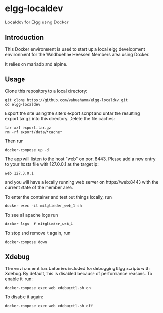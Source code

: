 # elgg-localdev
Localdev for Elgg using Docker

## Introduction

This Docker environment is used to start up a local elgg development environment for the Waldbuehne Heessen Members area using Docker.

It relies on mariadb and alpine.

## Usage

Clone this repository to a local directory:

    git clone https://github.com/wabuehamm/elgg-localdev.git
    cd elgg-localdev

Export the site using the site's export script and untar the resulting export.tar.gz into this directory. Delete the file caches:

    tar xzf export.tar.gz
    rm -rf export/data/*cache*

Then run

    docker-compose up -d

The app will listen to the host "web" on port 8443. Please add a new entry to your hosts file with 127.0.0.1 as the target ip:

    web 127.0.0.1

and you will have a locally running web server on https://web:8443 with the current state of the member area.

To enter the container and test out things locally, run

    docker exec -it mitglieder_web_1 sh

To see all apache logs run

    docker logs -f mitglieder_web_1

To stop and remove it again, run

    docker-compose down

## Xdebug

The environment has batteries included for debugging Elgg scripts with Xdebug. By default, this is disabled because of performance reasons. To enable it, run:

    docker-compose exec web xdebugctl.sh on

To disable it again:

    docker-compose exec web xdebugctl.sh off
